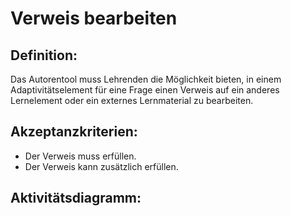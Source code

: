 # Verweis bearbeiten

## Definition:

Das Autorentool muss Lehrenden die Möglichkeit bieten, in einem Adaptivitätselement für eine Frage einen Verweis auf ein
anderes Lernelement oder ein externes Lernmaterial zu bearbeiten.

## Akzeptanzkriterien:

- Der Verweis muss [](AWA9015.md)erfüllen.
- Der Verweis kann zusätzlich [](AWA9016.md)erfüllen.

## Aktivitätsdiagramm:


